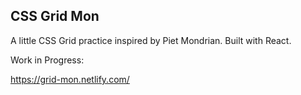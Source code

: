 ## CSS Grid Mon
A little CSS Grid practice inspired by Piet Mondrian. Built with React.

Work in Progress:

https://grid-mon.netlify.com/
